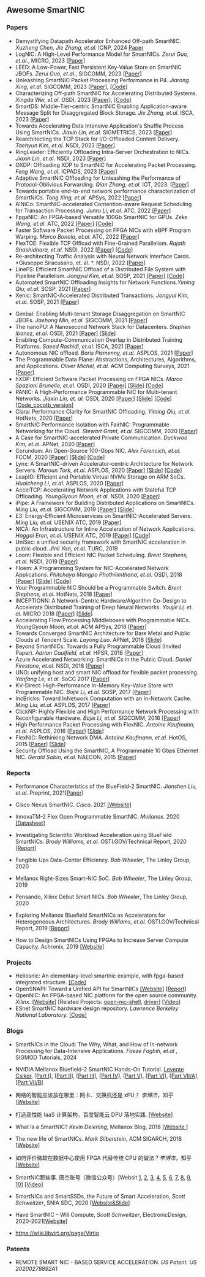## Awesome SmartNIC

### Papers

- Demystifying Datapath Accelerator Enhanced Off-path SmartNIC. *Xuzheng Chen, Jie Zhang, et.al.* ICNP, 2024 [Paper](https://arxiv.org/abs/2402.03041)
- LogNIC: A High-Level Performance Model for SmartNICs. *Zerui Guo, et.al.*, MICRO, 2023 [[Paper]](https://pages.cs.wisc.edu/~mgliu/papers/LogNIC-micro23.pdf)
- LEED: A Low-Power, Fast Persistent Key-Value Store on SmartNIC JBOFs. *Zerui Guo, et.al.*, SIGCOMM, 2023 [[Paper]](https://pages.cs.wisc.edu/~mgliu/papers/leed-sigcomm23.pdf)
- Unleashing SmartNIC Packet Processing Performance in P4. *Jiarong Xing, et.al.* SIGCOMM, 2023 [[Paper]](https://jxing.me/pdf/pipeleon-sigcomm23.pdf), [[Code]](https://github.com/jiarong0907/Pipeleon)
- Characterizing Off-path SmartNIC for Accelerating Distributed Systems. *Xingda Wei, et.al.* OSDI, 2023 [[Paper]](https://www.usenix.org/conference/osdi23/presentation/wei-smartnic), [[Code]](https://github.com/smartnickit-project)
- SmartDS: Middle-Tier-centric SmartNIC Enabling Application-aware Message Split for Disaggregated Block Storage. *Jie Zhang, et.al.* ISCA, 2023 [[Paper]](https://dl.acm.org/doi/abs/10.1145/3579371.3589077)
- Towards Accelerating Data Intensive Application's Shuffle Process Using SmartNICs.  *Jiaxin Lin, et.al.* SIGMETRICS, 2023 [[Paper]](https://dl.acm.org/doi/pdf/10.1145/3589980)
- Rearchitecting the TCP Stack for I/O-Offloaded Content Delivery. *Taehyun Kim, et.al.* NSDI, 2023 [[Paper]](https://www.usenix.org/conference/nsdi23/presentation/kim-taehyun)
- RingLeader: Efficiently Offloading Intra-Server Orchestration to NICs. *Jiaxin Lin, et.al.* NSDI, 2023 [[Paper]](https://www.usenix.org/conference/nsdi23/presentation/lin)
- OXDP: Offloading XDP to SmartNIC for Accelerating Packet Processing. *Feng Wang, et.al.* ICPADS, 2023 [[Paper]](https://ieeexplore.ieee.org/abstract/document/10077996)
- Adaptive SmartNIC Offloading for Unleashing the Performance of Protocol-Oblivious Forwarding. *Qian Zhang, et.al.*  IOT, 2023. [[Paper]](http://www.zuqingzhu.info/pub_doc/2022/POF_offloading_final.pdf)
- Towards portable end-to-end network performance characterization of SmartNICs. *Tong Xing, et.al.* APSys, 2022 [[Paper]](https://dl.acm.org/doi/abs/10.1145/3546591.3547528)
- AlNiCo: SmartNIC-accelerated Contention-aware Request Scheduling for Transaction Processing. *Junru Li, et.al.* ATC, 2022 [[Paper]](https://www.usenix.org/conference/atc22/presentation/li-junru)
- FpgaNIC: An FPGA-based Versatile 100Gb SmartNIC for GPUs. *Zeke Wang, et.al.* ATC, 2022 [[Paper]](https://www.usenix.org/conference/atc22/presentation/wang-zeke) [[Code]](https://github.com/RC4ML/FpgaNIC)
- Faster Software Packet Processing on FPGA NICs with eBPF Program Warping. *Marco Bonola, et.al.* ATC, 2022 [[Paper]](https://www.usenix.org/conference/atc22/presentation/bonola)
- FlexTOE: Flexible TCP Offload with Fine-Grained Parallelism. *Rajath Shashidhara, et.al.* NSDI, 2022 [[Paper]](https://www.usenix.org/conference/nsdi22/presentation/shashidhara) [[Code]](https://github.com/tcp-acceleration-service/FlexTOE)
- Re-architecting Traffic Analysis with Neural Network Interface Cards. *Giuseppe Siracusano, et. al. *. NSDI, 2022 [[Paper]](https://www.usenix.org/conference/nsdi22/presentation/siracusano)
- LineFS: Efficient SmartNIC Offload of a Distributed File System with Pipeline Parallelism. *Jongyul Kim, et.al.* SOSP, 2021 [[Paper]](https://dl.acm.org/doi/pdf/10.1145/3477132.3483565)  [[Code]](https://github.com/casys-kaist/LineFS)
- Automated SmartNIC Offloading Insights for Network Functions.*Yiming Qiu, et.al.* SOSP, 2021 [[Paper]](https://dl.acm.org/doi/pdf/10.1145/3477132.3483583)
- Xenic: SmartNIC-Accelerated Distributed Transactions. *Jongyul Kim, et.al.* SOSP, 2021 [[Paper]](https://dl.acm.org/doi/pdf/10.1145/3477132.3483555)

* Gimbal: Enabling Multi-tenant Storage Disaggregation on SmartNIC JBOFs. *Jaehong Min, et.al.*  SIGCOMM, 2021 [[Paper]](https://conferences.sigcomm.org/sigcomm/2021/files/papers/3452296.3472940.pdf)
* The nanoPU: A Nanosecond Network Stack for Datacenters. *Stephen Ibanez, et.al*. OSDI, 2021 [[Paper]](https://www.usenix.org/conference/osdi21/presentation/ibanez) [[Slide]](https://www.usenix.org/conference/osdi21/presentation/ibanez)
* Enabling Compute-Communication Overlap in Distributed Training Platforms. *Saeed Rashidi, et.al.* ISCA, 2021 [[Paper]](https://synergy.ece.gatech.edu/files/2021/05/ace_isca2021.pdf)
* Autonomous NIC offload. *Boris Pismenny, et.al.* ASPLOS, 2021 [[Paper]](https://dl.acm.org/doi/10.1145/3445814.3446732?cid=81461648878)
* The Programmable Data Plane: Abstractions, Architectures, Algorithms, and Applications. *Oliver Michel, et.al.* ACM Computing Surveys, 2021 [[Paper](https://dl.acm.org/doi/10.1145/3447868)]
* hXDP: Efficient Software Packet Processing on FPGA NICs. *Marco Spaziani Brunella, et.al.* OSDI, 2020 [[Paper]](https://www.usenix.org/conference/osdi20/presentation/brunella) [[Slide]](https://www.usenix.org/conference/osdi20/presentation/brunella) [[Code]](https://github.com/axbryd/hXDP-Artifacts)
* PANIC: A High-Performance Programmable NIC for Multi-tenant Networks. *Jiaxin Lin, et. al.* OSDI, 2020 [[Paper]](https://www.usenix.org/conference/osdi20/presentation/lin) [[Slide]](https://www.usenix.org/conference/osdi20/presentation/lin) [[Code]](https://bitbucket.org/uw-madison-networking-research/panic_osdi20_artifact/src/master/) [[Code_cocotb_version]](https://github.com/opensmartnic/panic_with_cocotb)
* Clara: Performance Clarity for SmartNIC Offloading. *Yiming Qiu, et.al.* HotNets, 2020 [[Paper](https://mgliu.sites.cs.wisc.edu/papers/Clara-hotnets20.pdf)]
* SmartNIC Performance Isolation with FairNIC: Programmable Networking for the Cloud. *Stewart Grant, et.al.* SIGCOMM, 2020 [[Paper]](http://cseweb.ucsd.edu/~snoeren/papers/fairnic-sigcomm20.pdf)
* A Case for SmartNIC-accelerated Private Communication. *Duckwoo Kim, et.al*. APNet, 2020 [[Paper]](https://dl.acm.org/doi/10.1145/3411029.3411034)
* Corundum: An Open-Source 100-Gbps NIC. *Alex Forencich, et.al.* FCCM, 2020 [[Paper]](http://cseweb.ucsd.edu/~snoeren/papers/corundum-fccm20.pdf) [[Slide]](https://www.fccm.org/past/2020/forums/topic/corundum-an-open-source-100-gbps-nic/) [[Code]](https://github.com/corundum/corundum)
* Lynx: A SmartNIC-driven Accelerator-centric Architecture for Network Servers. *Maroun  Tork, et.al.* ASPLOS, 2020  [[Paper]](https://marksilberstein.com/wp-content/uploads/2020/02/lynx_asplos20.pdf) [[Slide]](https://marksilberstein.com/wp-content/uploads/2020/02/1105-Lynx-final.pdf) [[Code]](https://github.com/acsl-technion/lynx)
* LeapIO: Efficient and Portable Virtual NVMe Storage on ARM SoCs. *Huaicheng Li, et.al.* ASPLOS, 2020 [[Paper]](https://www.microsoft.com/en-us/research/uploads/prod/2020/01/LeapIO-ASPLOS20.pdf)
* AccelTCP: Accelerating Network Applications with Stateful TCP Offloading. *YoungGyoun Moon, et.al.* NSDI, 2020 [[Paper](https://www.usenix.org/system/files/nsdi20-paper-moon.pdf)]
* iPipe: A Framework for Building Distributed Applications on SmartNICs. *Ming Liu, et.al.* SIGCOMM, 2019 [[Paper]](https://homes.cs.washington.edu/~arvind/[Paper]s/ipipe.pdf) [[Slide]](http://conferences.sigcomm.org/sigcomm/2019/files/slides/paper_7_3.pptx)
* E3: Energy-Efficient Microservices on SmartNIC-Accelerated Servers. *Ming Liu, et.al.* USENIX ATC, 2019 [[Paper]](https://www.usenix.org/conference/atc19/presentation/liu-ming)
* NICA: An Infrastructure for Inline Acceleration of Network Applications.  *Haggai Eran, et.al.* USENIX ATC, 2019 [[Paper]](https://www.usenix.org/conference/atc19/presentation/eran) [[Code]](https://github.com/acsl-technion/nica)
* UniSec: a unified security framework with SmartNIC acceleration in public cloud. *Jinli Yan, et.al.* TURC, 2019
* Loom: Flexible and Efficient NIC Packet Scheduling.  *Brent Stephens, et.al.* NSDI, 2019 [[Paper]](https://www.usenix.org/conference/nsdi19/presentation/stephens)
* Floem: A Programming System for NIC-Accelerated Network Applications. *Phitchaya Mangpo Phothilimthana, et.al.* OSDI, 2018 [[Paper]](https://www.usenix.org/conference/osdi18/presentation/phothilimthana) [[Slide]](https://www.usenix.org/sites/default/files/conference/protected-files/osdi18_slides_phothilimthana.pdf)  [[Code]](https://github.com/mangpo/floem)
* Your Programmable NIC Should be a Programmable Switch. *Brent Stephens, et.al.* HotNets, 2018 [[Paper]](https://www.cs.uic.edu/~brents/docs/panic.hotnets18.pdf) 
* INCEPTIONN: A Network-Centric Hardware/Algorithm Co-Design to Accelerate Distributed Training of Deep Neural Networks. *Youjie Li, et. al.* MICRO 2018 [[Paper]](https://jongse-park.github.io/files/paper/2018-micro-inceptionn.pdf) [[Slide]](https://jongse-park.github.io/files/slide/2018-micro-inceptionn.pdf)
* Accelerating Flow Processing Middleboxes with Programmable NICs. *YoungGyoun Moon, et.al.* ACM APSys, 2018 [[Paper](https://dl.acm.org/doi/pdf/10.1145/3265723.3265744)]
* Towards Converged SmartNIC Architecture for Bare Metal and Public Clouds at Tencent Scale. *Layong Luo*. APNet, 2018 [[Slide]](https://conferences.sigcomm.org/events/apnet2018/slides/larry.pdf)
* Beyond SmartNICs: Towards a Fully Programmable Cloud (Invited Paper). *Adrian Caulfield, et.al.* HPSR, 2018 [[Paper]](https://ieeexplore.ieee.org/document/8850757/)
* Azure Accelerated Networking: SmartNICs in the Public Cloud. *Daniel Firestone, et.al.* NSDI, 2018 [[Paper]](https://www.usenix.org/conference/nsdi18/presentation/firestone)
* UNO: unifying host and smart NIC offload for flexible packet processing.  *Yanfang  Le, et.al.* SoCC 2017 [[Paper]](https://dl.acm.org/doi/abs/10.1145/3127479.3132252)  
* KV-Direct: High-Performance In-Memory Key-Value Store with Programmable NIC. *Bojie Li, et.al.* SOSP, 2017 [[Paper]](https://www.microsoft.com/en-us/research/publication/kv-direct-high-performance-memory-key-value-store-programmable-nic/) 
* IncBricks: Toward InNetwork Computation with an In-Network Cache. *Ming Liu, et.al.* ASPLOS, 2017 [[Paper](https://mgliu.sites.cs.wisc.edu/papers/IncBricks-asplos17.pdf)]
* ClickNP: Highly Flexible and High Performance Network Processing with Reconfigurable Hardware. *Bojie Li, et.al.* SIGCOMM, 2016 [[Paper](https://dl.acm.org/doi/pdf/10.1145/2934872.2934897)]
* High Performance Packet Processing with FlexNIC. *Antoine Kaufmann, et.al.* ASPLOS, 2016 [[Paper](https://people.mpi-sws.org/~antoinek/documents/16asplos_flexnic.pdf)] [[Slide](https://people.mpi-sws.org/~antoinek/documents/16asplos_flexnic_slides.pdf)]
* FlexNIC: Rethinking Network DMA. *Antoine Kaufmann, et.al.* HotOS, 2015 [[Paper](https://people.mpi-sws.org/~antoinek/documents/15hotos_flexnic.pdf)] [[Slide](https://people.mpi-sws.org/~antoinek/documents/15hotos_flexnic_slides.pdf)]
* Security Offload Using the SmartNIC, A Programmable 10 Gbps Ethernet NIC. *Gerald Sabin, et.al.* NAECON, 2015 [[Paper](https://ieeexplore.ieee.org/stamp/stamp.jsp?tp=&arnumber=7443082)]

### Reports

* Performance Characteristics of the BlueField-2 SmartNIC. *Jianshen Liu, et.al.* Preprint, 2021[[Paper](https://arxiv.org/abs/2105.06619)]

* Cisco Nexus SmartNIC. *Cisco.* 2021 [[Website]](https://www.cisco.com/c/en/us/products/interfaces-modules/nexus-smartnic/index.html)

* InnovaTM-2 Flex Open Programmable SmartNIC. *Mellanox.* 2020 [[Datasheet]](https://network.nvidia.com/files/doc-2020/pb-innova-2-flex.pdf)

* Investigating Scientific Workload Acceleration using BlueField SmartNICs. *Brody Williams, et.al.* OSTI.GOV/Technical Report, 2020 [[Report](https://doi.org/10.2172/1607904)]

* Fungible Ups Data-Center Efficiency. *Bob Wheeler*, The Linley Group, 2020

* Mellanox Right-Sizes Smart-NIC SoC.  *Bob Wheeler*, The Linley Group, 2019

* Pensando, Xilinx Debut Smart NICs.  *Bob Wheeler*, The Linley Group, 2020
* Exploring Mellanox Bluefield SmartNICs as Accelerators for Heterogeneous Architectures.  *Brody Williams, et.al.* OSTI.GOV/Technical Report, 2019 [[Report](https://doi.org/10.2172/1565824)]

* How to Design SmartNICs Using FPGAs to Increase Server Compute Capacity. Achronix, 2019 [[Website]](https://www.achronix.com/sites/default/files/docs/How_to_Design_SmartNICs_Using_FPGAs_to_Increase_Server_Compute_Capacity_WP017.pdf)


### Projects

* Hellosnic: An elementary-level smartnic example, with fpga-based integrated structure. [[Code]](https://github.com/opensmartnic/hellosnic)
* OpenSNAPI: Toward a Unified API for SmartNICs [[Website]](https://www.ucfconsortium.org/projects/opensnapi/) [[Report](https://doi.org/10.2172/1645063)]
* OpenNIC: An FPGA-based NIC platform for the open source community. *Xilinx*. [[Website](https://github.com/Xilinx/open-nic)] [Related Projects: [open-nic-shell](https://github.com/Xilinx/open-nic-shell), [driver](https://github.com/Xilinx/open-nic-driver)] [[Video](https://www.bilibili.com/video/BV1V64y1m7g3)]
* ESnet SmartNIC hardware design repository. *Lawrence Berkeley National Laboratory.* [[Code]](https://github.com/esnet/esnet-smartnic-hw)

### Blogs

* SmartNICs in the Cloud: The Why, What, and How of In-network Processing for Data-Intensive Applications. *Faeze Faghih, et.al* , SIGMOD Tutorials, 2024

* NVIDIA Mellanox Bluefield-2 SmartNIC Hands-On Tutorial. [Levente Csikor](https://cslev.medium.com/?source=user_profile-------------------------------------), [[Part I]](https://medium.com/codex/getting-your-hands-dirty-with-mellanox-bluefield-2-dpus-deployed-in-cloudlabs-clemson-facility-bcb4e689c7e6), [[Part II]](https://medium.com/codex/nvidia-mellanox-bluefield-2-smartnic-dpdk-rig-for-dive-part-ii-change-mode-of-operation-a994f0f0e543), [[Part III]](https://medium.com/codex/nvidia-mellanox-bluefield-2-smartnic-dpdk-rig-for-dive-part-iii-ultimate-cloudlab-setup-7efd8b47a480), [[Part IV]](https://medium.com/codex/nvidia-mellanox-bluefield-2-smartnic-hands-on-tutorial-rig-for-dive-28364edc7732), [[Part V]](https://medium.com/codex/nvidia-mellanox-bluefield-2-smartnic-hands-on-tutorial-rig-for-dive-65a6b7278b23), [[Part VI]](https://medium.com/codex/nvidia-mellanox-bluefield-2-smartnic-hands-on-tutorial-rig-for-dive-b0cc4e8b2520), [[Part VII/A]](https://medium.com/codex/nvidia-mellanox-bluefield-2-smartnic-hands-on-tutorial-rig-for-dive-part-vii-1417e2e625bf), [[Part VII/B]](https://medium.com/codex/nvidia-mellanox-bluefield-2-smartnic-hands-on-tutorial-rig-for-dive-part-vii-b-contd-afaffce7af4f)

* 网络的智能应该放在哪里：网卡、交换机还是 xPU？ *李博杰*，知乎 [[Website]](https://zhuanlan.zhihu.com/p/657498193)

* 打造高性能 IaaS 计算架构，百度智能云 DPU 落地实践.  [[Website]](https://mp.weixin.qq.com/s/RC1KnekYhXaya5_Aw9yRpQ)

* What Is a SmartNIC?  *Kevin Deierling*, Mellanox Blog, 2018 [[Website ]](https://blog.mellanox.com/2018/08/defining-smartnic/)

* The new life of SmartNICs. *Mark Silberstein*, ACM SIGARCH, 2018 [[Website]](https://www.sigarch.org/the-new-life-of-smartnics/)

* 如何评价微软在数据中心使用 FPGA 代替传统 CPU 的做法？*李博杰*，知乎 [[Website]](https://www.zhihu.com/question/24174597/answer/138717507) 

* SmartNIC那些事. 唐杰账号（微信公众号）[Websit [1](https://mp.weixin.qq.com/s/jg0VVDrwn_hGb9G43Z_l7g), [2](https://mp.weixin.qq.com/s/q2620UtrmgvryTnLPH0Hbg), [3](https://mp.weixin.qq.com/s/os-ehp_uaDk3Z2-D4BCsMg), [4](https://mp.weixin.qq.com/s/xCQSG6c6LrCt-nwPjeDOvw), [5](https://mp.weixin.qq.com/s/QcHCv-RUvNB24GDXIcvrXw), [6](https://mp.weixin.qq.com/s/p5JbP8JKAiULE8BF_YCfNA), [7](https://mp.weixin.qq.com/s/EAB-fc9ZZwpki6A6M5sjlQ), [8](https://mp.weixin.qq.com/s/fjV3e4-q4Nk-a_uNRoaHFA), [9](https://mp.weixin.qq.com/s/T-ZY6N22p18w-qsPmT7srQ), [10](https://mp.weixin.qq.com/s/fo2s3BJ4a_93sK-wpW5S8w)] [[Video](https://v.youku.com/v_show/id_XNDYyNTEzMTg5Mg==.html)]

* SmartNICs and SmartSSDs, the Future of Smart Acceleration, *Scott Schweitzer*, SNIA SDC, 2020 [[Website&Slide](https://www.snia.org/educational-library/smartnics-and-smartssds-future-smart-acceleration-2020)]

* Have SmartNIC – Will Compute,  *Scott Schweitzer*, ElectronicDesign, 2020-2021[[Website](https://www.electronicdesign.com/industrial-automation/whitepaper/21134485/xilinx-have-smartnic-will-compute)]

* <https://wiki.libvirt.org/page/Virtio> 

### Patents

* REMOTE SMART NIC - BASED SERVICE ACCELERATION. *US Patent.* *US 20200278892A1* 

